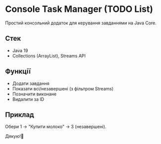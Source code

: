 # Console Task Manager (TODO List)

Простий консольний додаток для керування завданнями на Java Core.

## Стек
- Java 19
- Collections (ArrayList), Streams API

## Функції
- Додати завдання
- Показати всі/незавершені (з фільтром Streams)
- Позначити виконане
- Видалити за ID

## Приклад
Обери 1 → "Купити молоко" → 3 (незавершені).

Дякую!🚀
